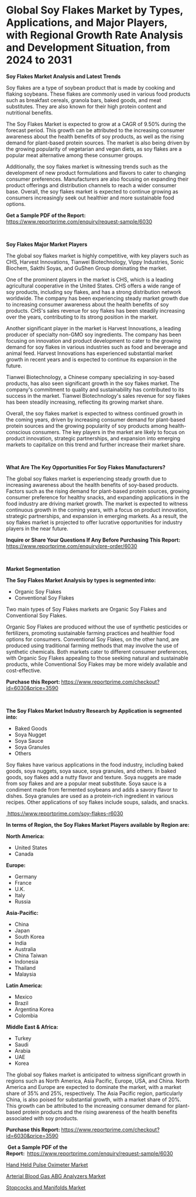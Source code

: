 <p><h1>Global Soy Flakes Market by Types, Applications, and Major Players, with Regional Growth Rate Analysis and Development Situation, from 2024 to 2031</h1></p><p><strong>Soy Flakes Market Analysis and Latest Trends</strong></p>
<p><p>Soy flakes are a type of soybean product that is made by cooking and flaking soybeans. These flakes are commonly used in various food products such as breakfast cereals, granola bars, baked goods, and meat substitutes. They are also known for their high protein content and nutritional benefits.</p><p>The Soy Flakes Market is expected to grow at a CAGR of 9.50% during the forecast period. This growth can be attributed to the increasing consumer awareness about the health benefits of soy products, as well as the rising demand for plant-based protein sources. The market is also being driven by the growing popularity of vegetarian and vegan diets, as soy flakes are a popular meat alternative among these consumer groups.</p><p>Additionally, the soy flakes market is witnessing trends such as the development of new product formulations and flavors to cater to changing consumer preferences. Manufacturers are also focusing on expanding their product offerings and distribution channels to reach a wider consumer base. Overall, the soy flakes market is expected to continue growing as consumers increasingly seek out healthier and more sustainable food options.</p></p>
<p><strong>Get a Sample PDF of the Report:&nbsp;</strong> <a href="https://www.reportprime.com/enquiry/request-sample/6030">https://www.reportprime.com/enquiry/request-sample/6030</a></p>
<p>&nbsp;</p>
<p><strong>Soy Flakes Major Market Players</strong></p>
<p><p>The global soy flakes market is highly competitive, with key players such as CHS, Harvest Innovations, Tianwei Biotechnology, Vippy Industries, Sonic Biochem, Sakthi Soyas, and GuShen Group dominating the market. </p><p>One of the prominent players in the market is CHS, which is a leading agricultural cooperative in the United States. CHS offers a wide range of soy products, including soy flakes, and has a strong distribution network worldwide. The company has been experiencing steady market growth due to increasing consumer awareness about the health benefits of soy products. CHS's sales revenue for soy flakes has been steadily increasing over the years, contributing to its strong position in the market.</p><p>Another significant player in the market is Harvest Innovations, a leading producer of specialty non-GMO soy ingredients. The company has been focusing on innovation and product development to cater to the growing demand for soy flakes in various industries such as food and beverage and animal feed. Harvest Innovations has experienced substantial market growth in recent years and is expected to continue its expansion in the future.</p><p>Tianwei Biotechnology, a Chinese company specializing in soy-based products, has also seen significant growth in the soy flakes market. The company's commitment to quality and sustainability has contributed to its success in the market. Tianwei Biotechnology's sales revenue for soy flakes has been steadily increasing, reflecting its growing market share.</p><p>Overall, the soy flakes market is expected to witness continued growth in the coming years, driven by increasing consumer demand for plant-based protein sources and the growing popularity of soy products among health-conscious consumers. The key players in the market are likely to focus on product innovation, strategic partnerships, and expansion into emerging markets to capitalize on this trend and further increase their market share.</p></p>
<p>&nbsp;</p>
<p><strong>What Are The Key Opportunities For Soy Flakes Manufacturers?</strong></p>
<p><p>The global soy flakes market is experiencing steady growth due to increasing awareness about the health benefits of soy-based products. Factors such as the rising demand for plant-based protein sources, growing consumer preference for healthy snacks, and expanding applications in the food industry are driving market growth. The market is expected to witness continuous growth in the coming years, with a focus on product innovation, strategic partnerships, and expansion in emerging markets. As a result, the soy flakes market is projected to offer lucrative opportunities for industry players in the near future.</p></p>
<p><strong>Inquire or Share Your Questions If Any Before Purchasing This Report:</strong> <a href="https://www.reportprime.com/enquiry/pre-order/6030">https://www.reportprime.com/enquiry/pre-order/6030</a></p>
<p>&nbsp;</p>
<p><strong>Market Segmentation</strong></p>
<p><strong>The Soy Flakes Market Analysis by types is segmented into:</strong></p>
<p><ul><li>Organic Soy Flakes</li><li>Conventional Soy Flakes</li></ul></p>
<p><p>Two main types of Soy Flakes markets are Organic Soy Flakes and Conventional Soy Flakes. </p><p>Organic Soy Flakes are produced without the use of synthetic pesticides or fertilizers, promoting sustainable farming practices and healthier food options for consumers. Conventional Soy Flakes, on the other hand, are produced using traditional farming methods that may involve the use of synthetic chemicals. Both markets cater to different consumer preferences, with Organic Soy Flakes appealing to those seeking natural and sustainable products, while Conventional Soy Flakes may be more widely available and cost-effective.</p></p>
<p><strong>Purchase this Report:&nbsp;</strong><a href="https://www.reportprime.com/checkout?id=6030&price=3590">https://www.reportprime.com/checkout?id=6030&price=3590</a></p>
<p>&nbsp;</p>
<p><strong>The Soy Flakes Market Industry Research by Application is segmented into:</strong></p>
<p><ul><li>Baked Goods</li><li>Soya Nugget</li><li>Soya Sauce</li><li>Soya Granules</li><li>Others</li></ul></p>
<p><p>Soy flakes have various applications in the food industry, including baked goods, soya nuggets, soya sauce, soya granules, and others. In baked goods, soy flakes add a nutty flavor and texture. Soya nuggets are made from soy flakes and are a popular meat substitute. Soya sauce is a condiment made from fermented soybeans and adds a savory flavor to dishes. Soya granules are used as a protein-rich ingredient in various recipes. Other applications of soy flakes include soups, salads, and snacks.</p></p>
<p><a href="https://www.reportprime.com/soy-flakes-r6030">&nbsp;https://www.reportprime.com/soy-flakes-r6030</a></p>
<p><strong>In terms of Region, the Soy Flakes Market Players available by Region are:</strong></p>
<p>
    <p> <strong> North America: </strong>
        <ul>
            <li>United States</li>
            <li>Canada</li>
        </ul>
        </p> 
    <p> <strong> Europe: </strong>
        <ul>
            <li>Germany</li>
            <li>France</li>
            <li>U.K.</li>
            <li>Italy</li>
            <li>Russia</li>
        </ul>
        </p> 
    <p> <strong> Asia-Pacific: </strong>
        <ul>
            <li>China</li>
            <li>Japan</li>
            <li>South Korea</li>
            <li>India</li>
            <li>Australia</li>
            <li>China Taiwan</li>
            <li>Indonesia</li>
            <li>Thailand</li>
            <li>Malaysia</li>
        </ul>
        </p> 
    <p> <strong> Latin America: </strong>
        <ul>
            <li>Mexico</li>
            <li>Brazil</li>
            <li>Argentina Korea</li>
            <li>Colombia</li>
        </ul>
        </p> 
    <p> <strong> Middle East & Africa: </strong>
        <ul>
            <li>Turkey</li>
            <li>Saudi</li>
            <li>Arabia</li>
            <li>UAE</li>
            <li>Korea</li>
        </ul>
    </p>
    </p>
<p><p>The global soy flakes market is anticipated to witness significant growth in regions such as North America, Asia Pacific, Europe, USA, and China. North America and Europe are expected to dominate the market, with a market share of 35% and 25%, respectively. The Asia Pacific region, particularly China, is also poised for substantial growth, with a market share of 20%. This growth can be attributed to the increasing consumer demand for plant-based protein products and the rising awareness of the health benefits associated with soy products.</p></p>
<p><strong>Purchase this Report: </strong><a href="https://www.reportprime.com/checkout?id=6030&price=3590">https://www.reportprime.com/checkout?id=6030&price=3590</a></p>
<p>&nbsp;<strong>Get a Sample PDF of the Report:&nbsp;&nbsp;</strong><a href="https://www.reportprime.com/enquiry/request-sample/6030">https://www.reportprime.com/enquiry/request-sample/6030</a></p>
<p><strong></strong></p>
<p><p><a href="https://issuu.com/reportprime-2/docs/hand-held-pulse-oximeter-market-siz_6723f68b5e3036">Hand Held Pulse Oximeter Market</a></p><p><a href="https://issuu.com/reportprime-2/docs/arterial-blood-gas-abg-analyzers-market-size-2030.">Arterial Blood Gas ABG Analyzers Market</a></p><p><a href="https://issuu.com/reportprime-2/docs/stopcocks-and-manifolds-market-size-2030.pptx">Stopcocks and Manifolds Market</a></p></p>